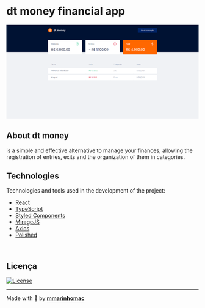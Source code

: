# dt money financial app
![Preview](public/dtmoney.png)
<br>

## About dt money

is a simple and effective alternative to manage your finances, allowing the registration of entries, exits and the organization of them in categories.
<br>

## Technologies

Technologies and tools used in the development of the project:

- [React](https://reactjs.org/)
- [TypeScript](https://www.typescriptlang.org/)
- [Styled Components](https://styled-components.com/)
- [MirageJS](https://miragejs.com/)
- [Axios](https://github.com/axios/axios)
- [Polished](https://polished.js.org/)
<br>

## Licença
<a href="https://opensource.org/licenses/MIT">
    <img alt="License" src="https://img.shields.io/badge/license-MIT-ff512f?style=flat-square">
</a>
<br>

---
Made with 💖 by [**mmarinhomac**](https://github.com/mmarinhomac)
